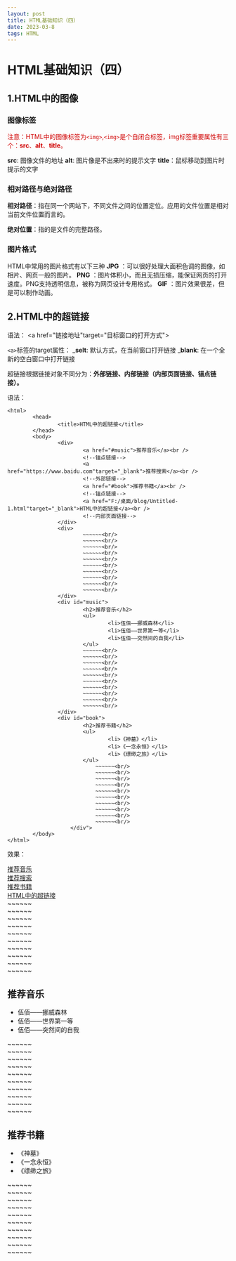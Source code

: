 ```yaml
---
layout: post
title: HTML基础知识（四）
date: 2023-03-8
tags: HTML
---
```





# HTML基础知识（四）

## 1.HTML中的图像

### 图像标签
<font color="#d0000">注意：HTML中的图像标签为`<img>`,`<img>`是个自闭合标签，img标签重要属性有三个：__src__、__alt__、__title__。</font>

__src__: 图像文件的地址
__alt__: 图片像是不出来时的提示文字
__title__：鼠标移动到图片时提示的文字

### 相对路径与绝对路径
__相对路径__：指在同一个网站下，不同文件之间的位置定位。应用的文件位置是相对当前文件位置而言的。

__绝对位置__：指的是文件的完整路径。

### 图片格式
HTML中常用的图片格式有以下三种
__JPG__ ：可以很好处理大面积色调的图像，如相片、网页一般的图片。
__PNG__ ：图片体积小，而且无损压缩，能保证网页的打开速度。PNG支持透明信息，被称为网页设计专用格式。
__GIF__ ：图片效果很差，但是可以制作动画。

## 2.HTML中的超链接
语法：
<a href="链接地址"target="目标窗口的打开方式">

`<a>`标签的target属性：
___selt__: 默认方式，在当前窗口打开链接
___blank__: 在一个全新的空白窗口中打开链接

超链接根据链接对象不同分为：__外部链接、内部链接（内部页面链接、锚点链接）。__

语法：
```
<html>
        <head>
                <title>HTML中的超链接</title>
        </head>
        <body>
                <div>
                        <a href="#music">推荐音乐</a><br />
                        <!--锚点链接-->
                        <a href="https://www.baidu.com"target="_blank">推荐搜索</a><br />
                        <!--外部链接-->
                        <a href="#book">推荐书籍</a><br />
                        <!--锚点链接-->
                        <a href="F:/桌面/blog/Untitled-1.html"target="_blank">HTML中的超链接</a><br />
                        <!--内部页面链接-->
                </div>
                <div>
                        ~~~~~~<br/>
                        ~~~~~~<br/>
                        ~~~~~~<br/>
                        ~~~~~~<br/>
                        ~~~~~~<br/>
                        ~~~~~~<br/>
                        ~~~~~~<br/>
                        ~~~~~~<br/>
                        ~~~~~~<br/>
                        ~~~~~~<br/>
                </div>
                <div id="music">
                        <h2>推荐音乐</h2>
                        <ul>
                                <li>伍佰——挪威森林</li>
                                <li>伍佰——世界第一等</li>
                                <li>伍佰——突然间的自我</li>
                        </ul>
                        ~~~~~~<br/>
                        ~~~~~~<br/>
                        ~~~~~~<br/>
                        ~~~~~~<br/>
                        ~~~~~~<br/>
                        ~~~~~~<br/>
                        ~~~~~~<br/>
                        ~~~~~~<br/>
                        ~~~~~~<br/>
                        ~~~~~~<br/>
                </div>
                <div id="book">
                        <h2>推荐书籍</h2>
                        <ul>
                                <li>《神墓》</li>
                                <li>《一念永恒》</li>
                                <li>《缥缈之旅》</li>
                        </ul>
                            ~~~~~~<br/>
                            ~~~~~~<br/>
                            ~~~~~~<br/>
                            ~~~~~~<br/>
                            ~~~~~~<br/>
                            ~~~~~~<br/>
                            ~~~~~~<br/>
                            ~~~~~~<br/>
                            ~~~~~~<br/>
                            ~~~~~~<br/>
                    </div">
        </body>
</html>
```
效果：

<html>
        <head>
                <title>HTML中的超链接</title>
        </head>
        <body>
                <div>
                        <a href="#music">推荐音乐</a><br />
                        <!--锚点链接-->
                        <a href="https://www.baidu.com"target="_blank">推荐搜索</a><br />
                        <!--外部链接-->
                        <a href="#book">推荐书籍</a><br />
                        <!--锚点链接-->
                        <a href="F:/桌面/blog/Untitled-1.html"target="_blank">HTML中的超链接</a><br />
                        <!--内部页面链接-->
                </div>
                <div>
                        ~~~~~~<br/>
                        ~~~~~~<br/>
                        ~~~~~~<br/>
                        ~~~~~~<br/>
                        ~~~~~~<br/>
                        ~~~~~~<br/>
                        ~~~~~~<br/>
                        ~~~~~~<br/>
                        ~~~~~~<br/>
                        ~~~~~~<br/>
                </div>
                <div id="music">
                        <h2>推荐音乐</h2>
                        <ul>
                                <li>伍佰——挪威森林</li>
                                <li>伍佰——世界第一等</li>
                                <li>伍佰——突然间的自我</li>
                        </ul>
                        ~~~~~~<br/>
                        ~~~~~~<br/>
                        ~~~~~~<br/>
                        ~~~~~~<br/>
                        ~~~~~~<br/>
                        ~~~~~~<br/>
                        ~~~~~~<br/>
                        ~~~~~~<br/>
                        ~~~~~~<br/>
                        ~~~~~~<br/>
                </div">
                <div id="book">
                        <h2>推荐书籍</h2>
                        <ul>
                                <li>《神墓》</li>
                                <li>《一念永恒》</li>
                                <li>《缥缈之旅》</li>
                        </ul>
                            ~~~~~~<br/>
                            ~~~~~~<br/>
                            ~~~~~~<br/>
                            ~~~~~~<br/>
                            ~~~~~~<br/>
                            ~~~~~~<br/>
                            ~~~~~~<br/>
                            ~~~~~~<br/>
                            ~~~~~~<br/>
                            ~~~~~~<br/>
                </div">
        </body>
</html>